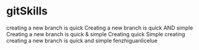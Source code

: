 # gitSkills
creating a new branch is quick
Creating a new branch is quick AND simple
Creating a new branch is quick & simple
Creating quick Simple
creating creating a new branch is quick and simple
fenzhiguanlicelue